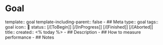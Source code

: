 # Goal
template:: goal
template-including-parent:: false
	- ## Meta
	  type:: goal
	  tags:: goal
	  icon:: 🥅
	  status:: [/[ToBegin]] [/[InProgress]] [/[Finished]] [/[Aborted]] 
	  title:: 
	  created:: <% today %>
	- ## Description
	- ## How to measure performance
	- ## Notes